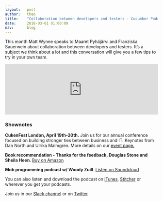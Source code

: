 ```yaml
---
layout:   post
author:   theo
title:    "Collaboration between developers and testers - Cucumber Podcast"
date:     2018-03-01 01:00:00
nav:      blog
---
```


This month Matt Wynne speaks to Maaret Pyhäjärvi and Franziska Sauerwein about collaboration between developers and testers. It’s a subject we think about a lot and this conversation will give you a few tips to try in your own team. 

<iframe width="100%" height="166" scrolling="no" frameborder="no" allow="autoplay" src="https://w.soundcloud.com/player/?url=https%3A//api.soundcloud.com/tracks/407073783&color=%2300cc11&auto_play=false&hide_related=false&show_comments=true&show_user=true&show_reposts=false&show_teaser=true"></iframe>

### Shownotes

**CukenFest London, April 19th-20th.** Join us for our annual conference focused on building stronger ties between business and IT. Keynotes from Dan North and Ulrika Malmgren. More details on our [event page.](http://cukenfest.cucumber.io/)

**Book recommendation - Thanks for the feedback, Douglas Stone and Sheila Heen**. [Buy on Amazon](https://www.amazon.com/Thanks-Feedback-Science-Receiving-Well/dp/0670014664)

**Mob programming podcast w/ Woody Zuill**. [Listen on Soundcloud](https://soundcloud.com/cucumber-podcast/mob-programming)


You can also listen and download the podcast on [iTunes](https://itunes.apple.com/gb/podcast/cucumber-podcast-rss/id1078896635), [Stitcher](http://www.stitcher.com/s?fid=81999&refid=stpr) or wherever you get your podcasts. 

Join us in our [Slack channel](https://cucumber.io/support#slack) or on [Twitter](https://twitter.com/cucumberbdd)
